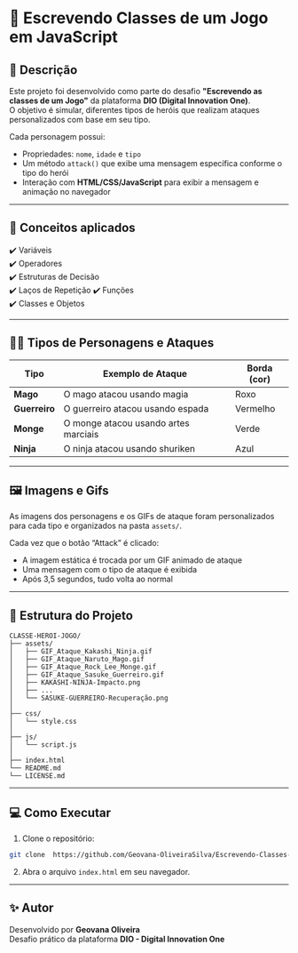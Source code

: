 # 🧠 Escrevendo Classes de um Jogo em JavaScript

## 📘 Descrição

Este projeto foi desenvolvido como parte do desafio **"Escrevendo as classes de um Jogo"** da plataforma **DIO (Digital Innovation One)**.  
O objetivo é simular, diferentes tipos de heróis que realizam ataques personalizados com base em seu tipo.

Cada personagem possui:

- Propriedades: `nome`, `idade` e `tipo`
- Um método `attack()` que exibe uma mensagem específica conforme o tipo do herói
- Interação com **HTML/CSS/JavaScript** para exibir a mensagem e animação no navegador

---

## 🧩 Conceitos aplicados

✔️ Variáveis  
✔️ Operadores  
✔️ Estruturas de Decisão  
✔️ Laços de Repetição 
✔️ Funções  
✔️ Classes e Objetos

---

## 🧙‍♂️ Tipos de Personagens e Ataques

| Tipo        | Exemplo de Ataque                        | Borda (cor) |
|-------------|-------------------------------------------|--------------|
| **Mago**     | O mago atacou usando magia               | Roxo         |
| **Guerreiro**| O guerreiro atacou usando espada         | Vermelho     |
| **Monge**    | O monge atacou usando artes marciais     | Verde        |
| **Ninja**    | O ninja atacou usando shuriken           | Azul         |

---

## 🖼️ Imagens e Gifs

As imagens dos personagens e os GIFs de ataque foram personalizados para cada tipo e organizados na pasta `assets/`.

Cada vez que o botão “Attack” é clicado:

- A imagem estática é trocada por um GIF animado de ataque
- Uma mensagem com o tipo de ataque é exibida
- Após 3,5 segundos, tudo volta ao normal

---

## 📁 Estrutura do Projeto

```
CLASSE-HEROI-JOGO/
├── assets/
│   ├── GIF_Ataque_Kakashi_Ninja.gif
│   ├── GIF_Ataque_Naruto_Mago.gif
│   ├── GIF_Ataque_Rock_Lee_Monge.gif
│   ├── GIF_Ataque_Sasuke_Guerreiro.gif
│   ├── KAKASHI-NINJA-Impacto.png
│   ├── ...
│   └── SASUKE-GUERREIRO-Recuperação.png
│
├── css/
│   └── style.css
│
├── js/
│   └── script.js
│
├── index.html
└── README.md
└── LICENSE.md
```

---

## 💻 Como Executar

1. Clone o repositório:
```bash
git clone  https://github.com/Geovana-OliveiraSilva/Escrevendo-Classes-De-Um-Jogo.git
```

2. Abra o arquivo `index.html` em seu navegador.

---

## ✨ Autor
Desenvolvido por **Geovana Oliveira**    
Desafio prático da plataforma **DIO - Digital Innovation One** 